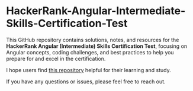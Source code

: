 # HackerRank-Angular-Intermediate-Skills-Certification-Test
This GitHub repository contains solutions, notes, and resources for the **HackerRank Angular (Intermediate) Skills Certification Test**, focusing on Angular concepts, coding challenges, and best practices to help you prepare for and excel in the certification.

I hope users find [this repository](https://github.com/CoderDRS/HackerRank-Angular-Intermediate-Skills-Certification-Test) helpful for their learning and study.

If you have any questions or issues, please feel free to reach out.
